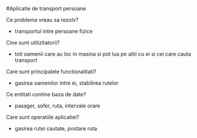 #Aplicatie de transport persoane

Ce problema vreau sa rezolv?
  - transportul intre persoane fizice

Cine sunt utilizitatorii?
  - toti oamenii care au loc in masina si pot lua pe altii cu ei si cei care cauta transport

Care sunt principalele functionalitati?
  - gasirea oamenilor intre ei, stabilirea rutelor

Ce entitati contine baza de date?
  - pasager, sofer, ruta, intervale orare

Care sunt operatiile aplicatiei?
  - gasirea rutei cautate, postare ruta
